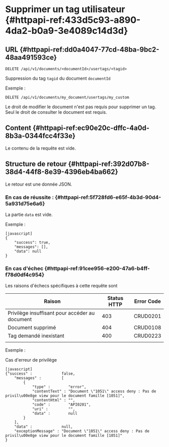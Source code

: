 # Supprimer un tag utilisateur {#httpapi-ref:433d5c93-a890-4da2-b0a9-3e4089c14d3d}
## URL  {#httpapi-ref:dd0a4047-77cd-48ba-9bc2-48aa491593ce}

    DELETE /api/v1/documents/<documentId>/usertags/<tagid>

Suppression du tag `tagid` du document `documentId`

Exemple :

    DELETE /api/v1/documents/my_document/usertags/my_custom

Le droit de modifier le document n'est pas requis pour supprimer un tag. Seul le
droit de consulter le document est requis.

## Content  {#httpapi-ref:ec90e20c-dffc-4a0d-8b3a-0344fcc4f33e}

Le contenu de la requête est vide.

## Structure de retour  {#httpapi-ref:392d07b8-38d4-44f8-8e39-4396eb4ba662}

Le retour est une donnée JSON.

### En cas de réussite :  {#httpapi-ref:5f728fd6-e65f-4b3d-90d4-5a931d75e6a6}

La partie `data` est vide.

Exemple :

    [javascript]
    {
        "success": true,
        "messages": [],
        "data": null
    }


### En cas d'échec  {#httpapi-ref:91cee956-e200-47a6-b4ff-f78d0df4c954}
Les raisons d'échecs spécifiques à cette requête sont 

|                     Raison                     | Status HTTP | Error Code |
| ---------------------------------------------- | ----------- | ---------- |
| Privilège insuffisant pour accéder au document |         403 | CRUD0201   |
| Document supprimé                              |         404 | CRUD0108   |
| Tag demandé inexistant                         |         400 | CRUD0223   |
|                                                |             |            |

Exemple : 

Cas d'erreur de privilège

    [javascript]
    {"success" :             false,
        "messages" :         [
            {
                "type" :        "error",
                "contentText" : "Document \"1051\" access deny : Pas de privil\u00e8ge view pour le document famille [1051]",
                "contentHtml" : "",
                "code" :        "API0201",
                "uri" :         "",
                "data" :        null
            }
        ],
        "data" :             null,
        "exceptionMessage" : "Document \"1051\" access deny : Pas de privil\u00e8ge view pour le document famille [1051]"
    }

